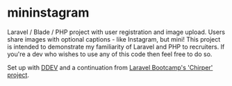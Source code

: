 # mininstagram

Laravel / Blade / PHP project with user registration and image upload. Users share images with optional captions - like Instagram, but mini! This project is intended to demonstrate my familiarity of Laravel and PHP to recruiters. If you're a dev who wishes to use any of this code then feel free to do so.

Set up with [DDEV](https://ddev.readthedocs.io/en/stable/users/quickstart/#laravel) and a continuation from [Laravel Bootcamp's 'Chirper' project](https://bootcamp.laravel.com/).
